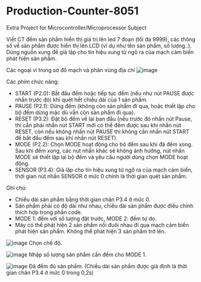 # Production-Counter-8051
Extra Project for Microcontroller/Microprocessor Subject

Viết CT đếm sản phẩm hiển thị giá trị lên led 7 đoạn (tối đa 9999), các thông số về sản phẩm được hiển thị lên LCD (ví dụ như tên sản phẩm, số lượng..).
Dùng nguồn xung để giả lập cho tín hiệu xung từ ngõ ra của mạch cảm biến phát hiện sản phẩm.

Các ngoại vi trong sơ đồ mạch và phân vùng địa chỉ
![image](https://user-images.githubusercontent.com/104365389/165119026-9499ebb3-88e6-4c43-b55a-fd5c93c3896b.png)

Các phím chức năng:
- START (P2.0): Bắt đầu đếm hoặc tiếp tục đếm (nếu như nút PAUSE được nhấn trước đó) khi quét hết chiều dài của 1 sản phẩm.
- PAUSE (P2.1): Dừng đếm (không còn sản phẩm đi qua, hoặc thiết lập cho bộ đếm dừng mặc dù vẫn còn sản phẩm đi qua).
- RESET (P3.2): Đặt bộ đếm về lại ban đầu (nếu trước đó nhấn nút Pause, thì cần phải nhấn nút START mới có thể đếm được sau khi nhấn nút RESET, còn nếu không nhấn nút PAUSE thì không cần nhấn nút START để bắt đầu đếm sau khi nhấn nút RESET).
- MODE (P2.2): Chọn MODE hoạt động cho bộ đếm sau khi đã đếm xong. Sau khi đếm xong, các nút nhấn khác sẽ không ảnh hưởng, nút nhấn MODE sẽ thiết lập lại bộ đếm và yêu cầu người dùng chọn MODE hoạt động.
- SENSOR (P3.4): Giả lập cho tín hiệu xung từ ngõ ra của mạch cảm biến, thời gian nút nhấn SENSOR ở mức 0 chính là thời gian quét sản phẩm.

Ghi chú: 
- Chiều dài sản phẩm bằng thời gian chân P3.4 ở mức 0.
- Sản phẩm phải có độ dài như nhau, chiều dài sản phẩm được điều chỉnh thích hợp trong phần code.
- MODE 1: đếm với số lượng đặt trước, MODE 2: đếm tự do.
- Máy có thể phát hiện 2 sản phẩm nối đuôi nhau đi qua mạch cảm biến phát hiện sản phẩm. Không thể phát hiện 3 sản phẩm trở lên. 

![image](https://user-images.githubusercontent.com/104365389/165110401-6ada0026-038a-49f8-9e79-93f6e88170b0.png)
          Chọn chế độ. 

![image](https://user-images.githubusercontent.com/104365389/165110521-21f12d89-8b8c-4b11-80c9-7e28a6cedfe2.png)
          Nhập số lượng sản phẩm cần đếm cho MODE 1.
          
![image](https://user-images.githubusercontent.com/104365389/165110646-790ddbf8-b076-4dd5-a07e-1300243f3993.png)
          Đã đếm đủ sản phẩm. (Chiều dài sản phẩm được giả định là thời gian chân P3.4 ở mức 0 trong 0,2s)


